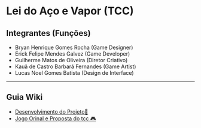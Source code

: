 # Lei do Aço e Vapor (TCC)

## Integrantes (Funções)
- Bryan Henrique Gomes Rocha (Game Designer)
- Erick Felipe Mendes Galvez (Game Developer)
- Guilherme Matos de Oliveira (Diretor Criativo)
- Kauã de Castro Barbará Fernandes (Game Artist)
- Lucas Noel Gomes Batista (Design de Interface)

***
## Guia Wiki
- <a href="https://github.com/ErickFGalvez/TCC_LeiDoAco/wiki/Desenvolvimento-do-Projeto"> Desenvolvimento do Projeto📝
- <a href="https://github.com/ErickFGalvez/TCC_LeiDoAco/wiki/Jogo-Original-e-Proposta-Do-TCC"> Jogo Orinal e Proposta do tcc 🎮
